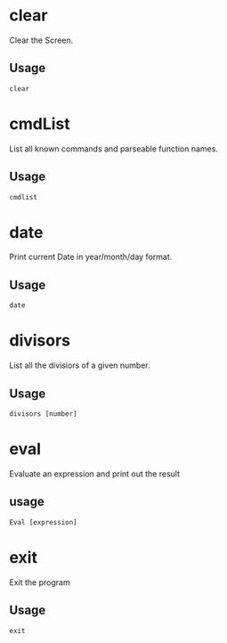 ﻿# clear

Clear the Screen.

## Usage

```
clear
```

# cmdList

List all known commands and parseable function names.

## Usage

```
cmdlist
```

# date

Print current Date in year/month/day format.

## Usage

```
date
```

# divisors

List all the divisiors of a given number.

## Usage

```
divisors [number]
```

# eval

Evaluate an expression and print out the result

## usage

```
Eval [expression]
```

# exit

Exit the program

## Usage

```
exit
```